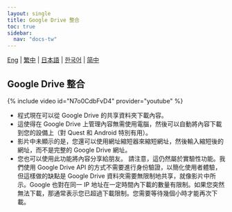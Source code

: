 ```yaml
---
layout: single
title: Google Drive 整合
toc: true
sidebar:
  nav: "docs-tw"
---
```

[Eng](/tw/dancexr/features/googledrive) | [繁中](/tw/tw/dancexr/features/googledrive) | [日本語](/jp/tw/dancexr/features/googledrive) | [한국어](/kr/tw/dancexr/features/googledrive) | [简中](/zh/tw/dancexr/features/googledrive)


## Google Drive 整合
{% include video id="N7o0CdbFvD4" provider="youtube" %}
* 程式現在可以從 Google Drive 的共享資料夾下載內容。
* 這使得在 Google Drive 上管理內容無需使用電腦，然後可以自動將內容下載到您的設備上（對 Quest 和 Android 特別有用）。
* 影片中未顯示的是，您還可以使用網址縮短器來縮短網址，然後輸入縮短後的網址，而不是完整的 Google Drive 網址。
* 您也可以使用此功能將內容分享給朋友。
請注意，這仍然屬於實驗性功能。我們使用 Google Drive API 的方式不需要進行身份驗證，以簡化使用者體驗，但這樣做的缺點是 Google Drive 資料夾需要無限制地共享，就像影片中所示。Google 也對在同一 IP 地址在一定時間內下載的數量有限制。如果您突然無法下載，那通常表示您已超過下載限制。您需要等待幾個小時才能再次下載。